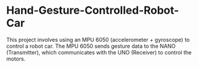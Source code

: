 # Hand-Gesture-Controlled-Robot-Car
This project involves using an MPU 6050 (accelerometer + gyroscope) to control a robot car. The MPU 6050 sends gesture data to the NANO (Transmitter), which communicates with the UNO (Receiver) to control the motors.
